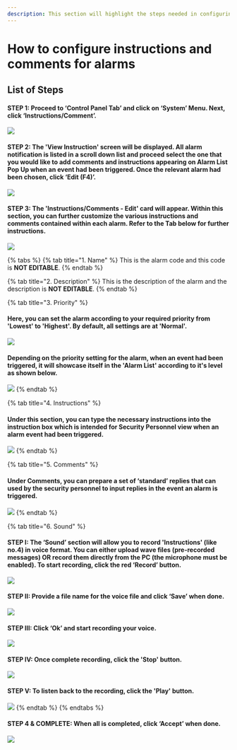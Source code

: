 ```yaml
---
description: This section will highlight the steps needed in configuring alarms
---
```


# How to configure instructions and comments for alarms

## List of Steps

#### STEP 1: Proceed to ‘Control Panel Tab’ and click on ‘System’ Menu. Next, click ‘Instructions/Comment’.

![](../.gitbook/assets/untitled1%20%2825%29.png)



#### STEP 2: The 'View Instruction' screen will be displayed. All alarm notification is listed in a scroll down list and proceed select the one that you would like to add comments and instructions appearing on Alarm List Pop Up when an event had been triggered. Once the relevant alarm had been chosen, click ‘Edit \(F4\)’. 

![](../.gitbook/assets/untitled2a%20%285%29.png)



#### STEP 3: The 'Instructions/Comments - Edit' card will appear. Within this section, you can further customize the various instructions and comments contained within each alarm. Refer to the Tab below for further instructions.

![](../.gitbook/assets/untitled3%20%2812%29.png)

{% tabs %}
{% tab title="1. Name" %}
This is the alarm code and this code is **NOT EDITABLE**.
{% endtab %}

{% tab title="2. Description" %}
This is the description of the alarm and the description is **NOT EDITABLE**.
{% endtab %}

{% tab title="3. Priority" %}
#### Here, you can set the alarm according to your required priority from 'Lowest' to 'Highest'. By default, all settings are at 'Normal'. 

![](../.gitbook/assets/untitled4%20%287%29.png)



#### Depending on the priority setting for the alarm, when an event had been triggered, it will showcase itself in the 'Alarm List' according to it's level as shown below.

![](../.gitbook/assets/untitled5%20%287%29.png)
{% endtab %}

{% tab title="4. Instructions" %}
#### Under this section, you can type the necessary instructions into the instruction box which is intended for Security Personnel view when an alarm event had been triggered. 

![](../.gitbook/assets/untitled6%20%285%29.png)
{% endtab %}

{% tab title="5. Comments" %}
#### Under Comments, you can prepare a set of ‘standard’ replies that can used by the security personnel to input replies in the event an alarm is triggered.

![](../.gitbook/assets/untitled7%20%2815%29.png)
{% endtab %}

{% tab title="6. Sound" %}
#### STEP I: The ‘Sound’ section will allow you to record 'Instructions' \(like no.4\) in voice format. You can either upload wave files \(pre-recorded messages\) OR record them directly from the PC \(the microphone must be enabled\). To start recording, click the red ‘Record’ button.

![](../.gitbook/assets/untitled8%20%281%29.png)



#### STEP II: Provide a file name for the voice file and click ‘Save’ when done.

![](../.gitbook/assets/untitled9%20%284%29.png)



#### STEP III: Click ‘Ok’ and start recording your voice. 

![](../.gitbook/assets/untitled10.png)



#### STEP IV: Once complete recording, click the 'Stop' button.

![](../.gitbook/assets/untitled11.png)



#### STEP V: To listen back to the recording, click the 'Play' button. 

![](../.gitbook/assets/untitled12%20%283%29.png)
{% endtab %}
{% endtabs %}



#### STEP 4 & COMPLETE: When all is completed, click ‘Accept’ when done.

![](../.gitbook/assets/untitled13%20%285%29.png)

